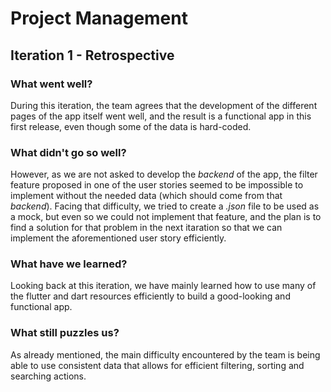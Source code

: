 # Project Management

## Iteration 1 - Retrospective

### What went well?

During this iteration, the team agrees that the development of the different pages of the app itself went well, and the result is a functional app in this first release, even though some of the data is hard-coded.

### What didn't go so well?

However, as we are not asked to develop the _backend_ of the app, the filter feature proposed in one of the user stories seemed to be impossible to implement without the needed data (which should come from that _backend_). Facing that difficulty, we tried to create a _.json_ file to be used as a mock, but even so we could not implement that feature, and the plan is to find a solution for that problem in the next itaration so that we can implement the aforementioned user story efficiently.

### What have we learned?

Looking back at this iteration, we have mainly learned how to use many of the flutter and dart resources efficiently to build a good-looking and functional app.

### What still puzzles us?

As already mentioned, the main difficulty encountered by the team is being able to use consistent data that allows for efficient filtering, sorting and searching actions.
